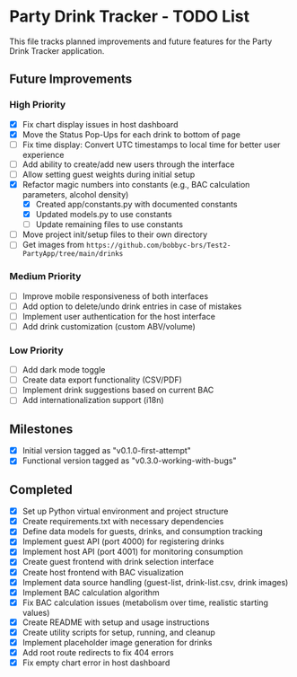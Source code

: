 <!--
Copyright (C) 2025 Brighter Sight
This program is free software: you can redistribute it and/or modify
it under the terms of the GNU General Public License as published by
the Free Software Foundation, either version 3 of the License, or
(at your option) any later version.

This program is distributed in the hope that it will be useful,
but WITHOUT ANY WARRANTY; without even the implied warranty of
MERCHANTABILITY or FITNESS FOR A PARTICULAR PURPOSE.  See the
GNU General Public License for more details.

You should have received a copy of the GNU General Public License
along with this program.  If not, see <https://www.gnu.org/licenses/>.

For inquiries, contact: Info@BrighterSight.ca
-->

# Party Drink Tracker - TODO List

This file tracks planned improvements and future features for the Party Drink Tracker application.

## Future Improvements

### High Priority
- [x] Fix chart display issues in host dashboard
- [x] Move the Status Pop-Ups for each drink to bottom of page
- [ ] Fix time display: Convert UTC timestamps to local time for better user experience
- [ ] Add ability to create/add new users through the interface
- [ ] Allow setting guest weights during initial setup
- [x] Refactor magic numbers into constants (e.g., BAC calculation parameters, alcohol density)
  - [x] Created app/constants.py with documented constants
  - [x] Updated models.py to use constants
  - [ ] Update remaining files to use constants
- [ ] Move project init/setup files to their own directory
- [ ] Get images from `https://github.com/bobbyc-brs/Test2-PartyApp/tree/main/drinks`

### Medium Priority
- [ ] Improve mobile responsiveness of both interfaces
- [ ] Add option to delete/undo drink entries in case of mistakes
- [ ] Implement user authentication for the host interface
- [ ] Add drink customization (custom ABV/volume)

### Low Priority
- [ ] Add dark mode toggle
- [ ] Create data export functionality (CSV/PDF)
- [ ] Implement drink suggestions based on current BAC
- [ ] Add internationalization support (i18n)

## Milestones
- [x] Initial version tagged as "v0.1.0-first-attempt"
- [x] Functional version tagged as "v0.3.0-working-with-bugs"

## Completed
- [x] Set up Python virtual environment and project structure
- [x] Create requirements.txt with necessary dependencies
- [x] Define data models for guests, drinks, and consumption tracking
- [x] Implement guest API (port 4000) for registering drinks
- [x] Implement host API (port 4001) for monitoring consumption
- [x] Create guest frontend with drink selection interface
- [x] Create host frontend with BAC visualization
- [x] Implement data source handling (guest-list, drink-list.csv, drink images)
- [x] Implement BAC calculation algorithm
- [x] Fix BAC calculation issues (metabolism over time, realistic starting values)
- [x] Create README with setup and usage instructions
- [x] Create utility scripts for setup, running, and cleanup
- [x] Implement placeholder image generation for drinks
- [x] Add root route redirects to fix 404 errors
- [x] Fix empty chart error in host dashboard
